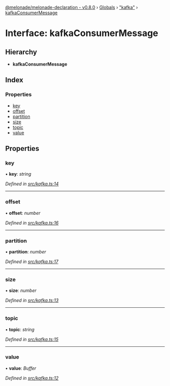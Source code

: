 [@melonade/melonade-declaration - v0.8.0](../README.md) › [Globals](../globals.md) › ["kafka"](../modules/_kafka_.md) › [kafkaConsumerMessage](_kafka_.kafkaconsumermessage.md)

# Interface: kafkaConsumerMessage

## Hierarchy

* **kafkaConsumerMessage**

## Index

### Properties

* [key](_kafka_.kafkaconsumermessage.md#key)
* [offset](_kafka_.kafkaconsumermessage.md#offset)
* [partition](_kafka_.kafkaconsumermessage.md#partition)
* [size](_kafka_.kafkaconsumermessage.md#size)
* [topic](_kafka_.kafkaconsumermessage.md#topic)
* [value](_kafka_.kafkaconsumermessage.md#value)

## Properties

###  key

• **key**: *string*

*Defined in [src/kafka.ts:14](https://github.com/devit-tel/melonade-declaration/blob/f3ec67f/src/kafka.ts#L14)*

___

###  offset

• **offset**: *number*

*Defined in [src/kafka.ts:16](https://github.com/devit-tel/melonade-declaration/blob/f3ec67f/src/kafka.ts#L16)*

___

###  partition

• **partition**: *number*

*Defined in [src/kafka.ts:17](https://github.com/devit-tel/melonade-declaration/blob/f3ec67f/src/kafka.ts#L17)*

___

###  size

• **size**: *number*

*Defined in [src/kafka.ts:13](https://github.com/devit-tel/melonade-declaration/blob/f3ec67f/src/kafka.ts#L13)*

___

###  topic

• **topic**: *string*

*Defined in [src/kafka.ts:15](https://github.com/devit-tel/melonade-declaration/blob/f3ec67f/src/kafka.ts#L15)*

___

###  value

• **value**: *Buffer*

*Defined in [src/kafka.ts:12](https://github.com/devit-tel/melonade-declaration/blob/f3ec67f/src/kafka.ts#L12)*
